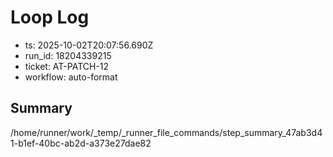# Loop Log

- ts: 2025-10-02T20:07:56.690Z
- run_id: 18204339215
- ticket: AT-PATCH-12
- workflow: auto-format

## Summary
/home/runner/work/_temp/_runner_file_commands/step_summary_47ab3d41-b1ef-40bc-ab2d-a373e27dae82
